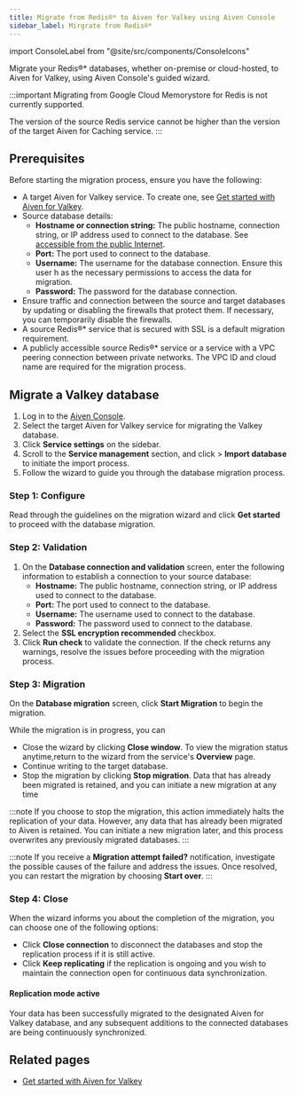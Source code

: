 ```yaml
---
title: Migrate from Redis®* to Aiven for Valkey using Aiven Console
sidebar_label: Mirgrate from Redis®*
---
```


import ConsoleLabel from "@site/src/components/ConsoleIcons"

Migrate your Redis®* databases, whether on-premise or cloud-hosted, to Aiven for Valkey, using Aiven Console's guided wizard.

:::important
Migrating from Google Cloud Memorystore for Redis is not currently
supported.

The version of the source Redis service cannot be higher than the version
of the target Aiven for Caching service.
:::

## Prerequisites

Before starting the migration process, ensure you have the following:

- A target Aiven for Valkey service. To create one, see
  [Get started with Aiven for Valkey](/docs/products/caching/get-started).
- Source database details:
  -   **Hostname or connection string:** The public hostname, connection string,
      or IP address used to connect to the database. See
      [accessible from the public Internet](/docs/platform/howto/public-access-in-vpc).
  -   **Port:** The port used to connect to the database.
  -   **Username:** The username for the database connection. Ensure this user h
      as the necessary permissions to access the data for migration.
  -   **Password:** The password for the database connection.
- Ensure traffic and connection between the source and target databases by
  updating or disabling the firewalls that protect them. If necessary,
  you can temporarily disable the firewalls.
- A source Redis®* service that is secured with SSL is a default migration requirement.
- A publicly accessible source Redis®* service or a service with a VPC peering connection
  between private networks. The VPC ID and cloud name are required for the
  migration process.

## Migrate a Valkey database

1. Log in to the [Aiven Console](https://console.aiven.io/).
1. Select the target Aiven for Valkey service for migrating the Valkey database.
1. Click **Service settings** on the sidebar.
1. Scroll to the **Service management** section, and
   click <ConsoleLabel name="actions"/> > **Import database** to
   initiate the import process.
1. Follow the wizard to guide you through the database migration process.

### Step 1: Configure

Read through the guidelines on the migration wizard and click **Get started** to
proceed with the database migration.

### Step 2: Validation

1. On the **Database connection and validation** screen, enter the following
   information to establish a connection to your source database:
    - **Hostname:** The public hostname, connection string, or IP address used to
      connect to the database.
    - **Port:** The port used to connect to the database.
    - **Username:** The username used to connect to the database.
    - **Password:** The password used to connect to the database.
1. Select the **SSL encryption recommended** checkbox.
1. Click **Run check** to validate the connection. If the check returns any
   warnings, resolve the issues before proceeding with the migration process.

### Step 3: Migration

On the **Database migration** screen, click **Start Migration** to
begin the migration.

While the migration is in progress, you can

-   Close the wizard by clicking **Close window**. To view the
    migration status anytime,return to the wizard from the
    service's **Overview** page.
-   Continue writing to the target database.
-   Stop the migration by clicking **Stop migration**. Data that has already been
    migrated is retained, and you can initiate a new migration at any time

:::note
If you choose to stop the migration, this action immediately halts
the replication of your data. However, any data that has already been
migrated to Aiven is retained. You can initiate a new migration
later, and this process overwrites any previously migrated
databases.
:::

:::note
If you receive a **Migration attempt failed?** notification, investigate the possible
causes of the failure and address the issues. Once resolved, you can restart the
migration by choosing **Start over**.
:::

### Step 4: Close

When the wizard informs you about the completion of the migration,
you can choose one of the following options:

- Click **Close connection** to disconnect the databases and stop the replication
  process if it is still active.
- Click **Keep replicating** if the replication is ongoing and you wish to maintain the
  connection open for continuous data synchronization.

#### Replication mode active

Your data has been successfully migrated to the designated Aiven for Valkey database,
and any subsequent additions to the connected databases are being continuously synchronized.

## Related pages

- [Get started with Aiven for Valkey](/docs/products/valkey/get-started)
